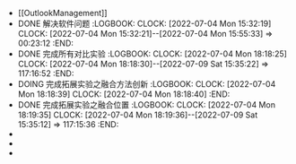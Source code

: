 - [[OutlookManagement]]
- DONE 解决软件问题
  :LOGBOOK:
  CLOCK: [2022-07-04 Mon 15:32:19]
  CLOCK: [2022-07-04 Mon 15:32:21]--[2022-07-04 Mon 15:55:33] =>  00:23:12
  :END:
- DONE 完成所有对比实验
  :LOGBOOK:
  CLOCK: [2022-07-04 Mon 18:18:25]
  CLOCK: [2022-07-04 Mon 18:18:30]--[2022-07-09 Sat 15:35:22] =>  117:16:52
  :END:
- DOING 完成拓展实验之融合方法创新
  :LOGBOOK:
  CLOCK: [2022-07-04 Mon 18:18:39]
  CLOCK: [2022-07-04 Mon 18:18:40]
  :END:
- DONE 完成拓展实验之融合位置
  :LOGBOOK:
  CLOCK: [2022-07-04 Mon 18:19:35]
  CLOCK: [2022-07-04 Mon 18:19:36]--[2022-07-09 Sat 15:35:12] =>  117:15:36
  :END:
-
-
-